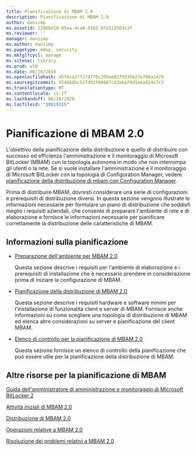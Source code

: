 ```yaml
---
title: Pianificazione di MBAM 2.0
description: Pianificazione di MBAM 2.0
author: dansimp
ms.assetid: 1206bd18-05ea-4ca8-9362-07e512503c3f
ms.reviewer: ''
manager: dansimp
ms.author: dansimp
ms.pagetype: mdop, security
ms.mktglfcycl: manage
ms.sitesec: library
ms.prod: w10
ms.date: 06/16/2016
ms.openlocfilehash: 4576ca27f2747f0c295ee82f9335627e706a1d79
ms.sourcegitcommit: 354664bc527d93f80687cd2eba70d1eea024c7c3
ms.translationtype: MT
ms.contentlocale: it-IT
ms.lasthandoff: 06/26/2020
ms.locfileid: "10819315"
---
```

# Pianificazione di MBAM 2.0


L'obiettivo della pianificazione della distribuzione è quello di distribuire con successo ed efficienza l'amministrazione e il monitoraggio di Microsoft BitLocker (MBAM) con la topologia autonoma in modo che non interrompa gli utenti o la rete. Se si vuole installare l'amministrazione e il monitoraggio di Microsoft BitLocker con la topologia di Configuration Manager, vedere [pianificazione della distribuzione di mbam con Configuration Manager](planning-to-deploy-mbam-with-configuration-manager-2.md).

Prima di distribuire MBAM, dovresti considerare una serie di configurazioni e prerequisiti di distribuzione diversi. In questa sezione vengono illustrate le informazioni necessarie per formulare un piano di distribuzione che soddisfi meglio i requisiti aziendali, che consente di preparare l'ambiente di rete e di elaborazione e fornisce le informazioni necessarie per pianificare correttamente la distribuzione delle caratteristiche di MBAM.

## Informazioni sulla pianificazione


-   [Preparazione dell'ambiente per MBAM 2.0](preparing-your-environment-for-mbam-20-mbam-2.md)

    Questa sezione descrive i requisiti per l'ambiente di elaborazione e i prerequisiti di installazione che è necessario prendere in considerazione prima di iniziare la configurazione di MBAM.

-   [Pianificazione della distribuzione di MBAM 2.0](planning-to-deploy-mbam-20-mbam-2.md)

    Questa sezione descrive i requisiti hardware e software minimi per l'installazione di funzionalità client e server di MBAM. Fornisce anche informazioni su come scegliere una topologia di distribuzione di MBAM ed elenca altre considerazioni su server e pianificazione del client MBAM.

-   [Elenco di controllo per la pianificazione di MBAM 2.0](mbam-20-planning-checklist-mbam-2.md)

    Questa sezione fornisce un elenco di controllo della pianificazione che può essere utile per la pianificazione della distribuzione di MBAM.

## <a href="" id="other-resources-for-planning-for-mbam-"></a>Altre risorse per la pianificazione di MBAM


[Guida dell'amministratore di amministrazione e monitoraggio di Microsoft BitLocker 2](index.md)

[Attività iniziali di MBAM 2.0](getting-started-with-mbam-20-mbam-2.md)

[Distribuzione di MBAM 2.0](deploying-mbam-20-mbam-2.md)

[Operazioni relative a MBAM 2.0](operations-for-mbam-20-mbam-2.md)

[Risoluzione dei problemi relativi a MBAM 2.0](troubleshooting-mbam-20-mbam-2.md)

 

 





